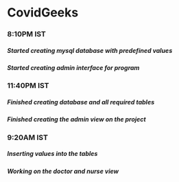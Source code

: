 # CovidGeeks

### 8:10PM IST
##### Started creating mysql database with predefined values
##### Started creating admin interface for program

### 11:40PM IST
##### Finished creating database and all required tables
##### Finished creating the admin view on the project

### 9:20AM IST
##### Inserting values into the tables
##### Working on the doctor and nurse view

